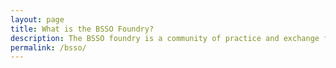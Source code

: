 ```yaml
---
layout: page
title: What is the BSSO Foundry?
description: The BSSO foundry is a community of practice and exchange for the development, adoption and use of ontologies in the behavioural and social sciences. <h2>Steering Committee:</h2> <p>William Hogan<br/>Director of Biomedical Informatics and Data Science, University of Florida</p><p>Bruce Chorpita<br/>Professor of Clinical Psychology, UCLA</p><p>Christine Hunter<br/>Acting Director of the Office of Behavioural and Social Sciences Research, NIH</p><p>Geert Crombez<br/>Professor of Health Psychology, Ghent University</p><p>Robert West<br/>Emeritus Professor of Health Psychology, University College London</p><p>Susan Michie<br/>Director of the Centre for Behaviour Change, University College London</p><p>Janna Hastings<br/>Assistant Professor of Medical Knowledge and Decision Support, University of Zurich</p><h2>How to Join:</h2><p>- To participate and exchange, join the discussion list at <a href="http://groups.google.com/g/bssofoundry/">http://groups.google.com/g/bssofoundry/</a>. </p><p>- To submit your ontology, create an issue at <a href="https://github.com/bssofoundry/bssofoundry.github.io/issues">https://github.com/bssofoundry/bssofoundry.github.io/issues</a> with the description of your project, any relevant publications, and a link to your ontology OWL file. </p>
permalink: /bsso/
---
```


